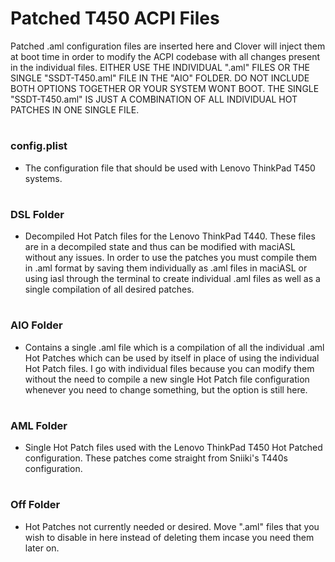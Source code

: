 # Patched T450 ACPI Files

Patched .aml configuration files are inserted here and Clover will inject them at boot time in order to modify the ACPI codebase with all changes present in the individual files. EITHER USE THE INDIVIDUAL ".aml" FILES OR THE SINGLE "SSDT-T450.aml" FILE IN THE "AIO" FOLDER. DO NOT INCLUDE BOTH OPTIONS TOGETHER OR YOUR SYSTEM WONT BOOT. THE SINGLE "SSDT-T450.aml" IS JUST A COMBINATION OF ALL INDIVIDUAL HOT PATCHES IN ONE SINGLE FILE.  

#

### config.plist

- The configuration file that should be used with Lenovo ThinkPad T450 systems.

#

### DSL Folder

- Decompiled Hot Patch files for the Lenovo ThinkPad T440. These files are in a decompiled state and thus can be modified with maciASL without any issues. In order to use the patches you must compile them in .aml format by saving them individually as .aml files in maciASL or using iasl through the terminal to create individual .aml files as well as a single compilation of all desired patches.

#

### AIO Folder

- Contains a single .aml file which is a compilation of all the individual .aml Hot Patches which can be used by itself in place of using the individual Hot Patch files. I go with individual files because you can modify them without the need to compile a new single Hot Patch file configuration whenever you need to change something, but the option is still here.

#

### AML Folder

- Single Hot Patch files used with the Lenovo ThinkPad T450 Hot Patched configuration. These patches come straight from Sniiki's T440s configuration.

#

### Off Folder

- Hot Patches not currently needed or desired. Move ".aml" files that you wish to disable in here instead of deleting them incase you need them later on.





